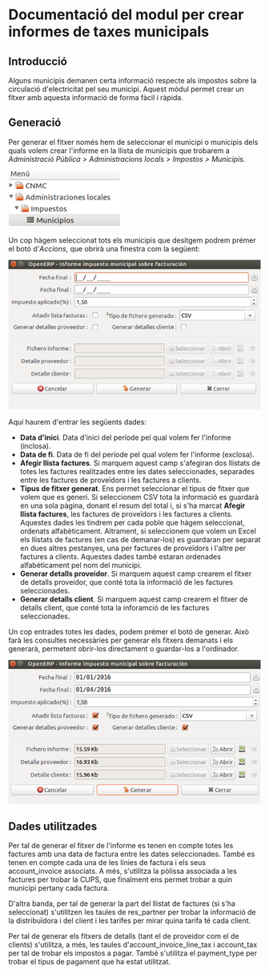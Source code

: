 # Documentació del modul per crear informes de taxes municipals

## Introducció

Alguns municipis demanen certa informació respecte als impostos sobre la
circulació d'electricitat pel seu municipi. Aquest mòdul permet crear un fitxer
amb aquesta informació de forma fàcil i ràpida.

## Generació

Per generar el fitxer només hem de seleccionar el municipi o municipis dels
quals volem crear l'informe en la llista de municipis que trobarem a
*Administració Pública > Administracions locals > Impostos > Municipis*.

![Figura 1](../_static/tasas_municipales/menu.png)

Un cop hàgem seleccionat tots els municipis que desitgem podrem prémer el botó
d'*Accions*, que obrirà una finestra com la següent:

![Figura 2](../_static/tasas_municipales/wizard_ini.png)

Aquí haurem d'entrar les següents dades:

* **Data d'inici**. Data d'inici del període pel qual volem fer l'informe (inclosa).
* **Data de fi**. Data de fi del període pel qual volem fer l'informe (exclosa).
* **Afegir llista factures**. Si marquem aquest camp s'afegiran dos llistats de
totes les factures realitzades entre les dates seleccionades, separades entre
les factures de proveïdors i les factures a clients.
* **Tipus de fitxer generat**. Ens permet seleccionar el tipus de fitxer que volem
que es generi. Si seleccionem CSV tota la informació es guardarà en una sola pàgina,
donant el resum del total i, si s'ha marcat **Afegir llista factures**, les factures
de proveïdors i les factures a clients. Aquestes dades les tindrem per cada poble
que hàgem seleccionat, ordenats alfabèticament. Altrament, si seleccionem que volem
un Excel els llistats de factures (en cas de demanar-los) es guardaran per separat
en dues altres pestanyes, una per factures de proveïdors i l'altre per factures a
clients. Aquestes dades també estaran ordenades alfabèticament pel nom del municipi.
* **Generar detalls proveidor**. Si marquem aquest camp crearem el fitxer de detalls
proveidor, que conté tota la informació de les factures seleccionades.
* **Generar detalls client**. Si marquem aquest camp crearem el fitxer de detalls
client, que conté tota la inforamció de les factures seleccionades.

Un cop entrades totes les dades, podem prémer el botó de generar. Això farà les
consultes necessàries per generar els fitxers demanats i els generarà, permetent
obrir-los directament o guardar-los a l'ordinador.

![Figura 3](../_static/tasas_municipales/wizard_fin.png)

## Dades utilitzades

Per tal de generar el fitxer de l'informe es tenen en compte totes les factures
amb una data de factura entre les dates seleccionades. També es tenen en compte
cada una de les línies de factura i els seus account_invoice associats. A més, s'utilitza
la pòlissa associada a les factures per trobar la CUPS, que finalment ens permet
trobar a quin municipi pertany cada factura.

D'altra banda, per tal de generar la part del llistat de factures (si s'ha
seleccionat) s'utilitzen les taules de res_partner per trobar la informació de
la distribuïdora i del client i les tarifes per mirar quina tarifa té cada client.

Per tal de generar els fitxers de detalls (tant el de proveidor com el de clients)
s'utilitza, a més, les taules d'account_invoice_line_tax i account_tax per tal de
trobar els impostos a pagar. També s'utilitza el payment_type per trobar el tipus
de pagament que ha estat utilitzat.